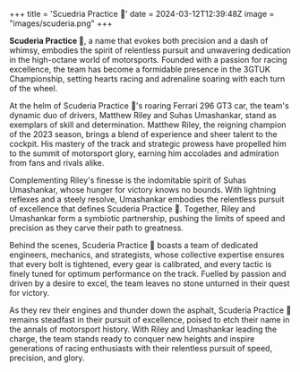 +++
title = 'Scuedria Practice 🍤'
date = 2024-03-12T12:39:48Z
image = "images/scuderia.png" 
+++

**Scuderia Practice 🍤**, a name that evokes both precision and a dash of whimsy, embodies the spirit of relentless pursuit and unwavering dedication in the high-octane world of motorsports. Founded with a passion for racing excellence, the team has become a formidable presence in the 3GTUK Championship, setting hearts racing and adrenaline soaring with each turn of the wheel.
<!--more-->
At the helm of Scuderia Practice 🍤's roaring Ferrari 296 GT3 car, the team's dynamic duo of drivers, Matthew Riley and Suhas Umashankar, stand as exemplars of skill and determination. Matthew Riley, the reigning champion of the 2023 season, brings a blend of experience and sheer talent to the cockpit. His mastery of the track and strategic prowess have propelled him to the summit of motorsport glory, earning him accolades and admiration from fans and rivals alike.

Complementing Riley's finesse is the indomitable spirit of Suhas Umashankar, whose hunger for victory knows no bounds. With lightning reflexes and a steely resolve, Umashankar embodies the relentless pursuit of excellence that defines Scuderia Practice 🍤. Together, Riley and Umashankar form a symbiotic partnership, pushing the limits of speed and precision as they carve their path to greatness.

Behind the scenes, Scuderia Practice 🍤 boasts a team of dedicated engineers, mechanics, and strategists, whose collective expertise ensures that every bolt is tightened, every gear is calibrated, and every tactic is finely tuned for optimum performance on the track. Fuelled by passion and driven by a desire to excel, the team leaves no stone unturned in their quest for victory.

As they rev their engines and thunder down the asphalt, Scuderia Practice 🍤 remains steadfast in their pursuit of excellence, poised to etch their name in the annals of motorsport history. With Riley and Umashankar leading the charge, the team stands ready to conquer new heights and inspire generations of racing enthusiasts with their relentless pursuit of speed, precision, and glory.
